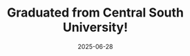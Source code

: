 ---
# title: "AI Transforms Music Industry: <strong>First AI-Composed Symphony Debuts</strong> in New York"
title: "<strong>Graduated</strong> from Central South University! "
date: 2025-06-28
---